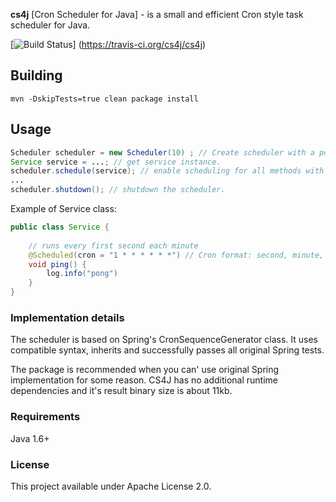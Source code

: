__cs4j__  [Cron Scheduler for Java] - is a small and efficient Cron style task scheduler for Java.

[![Build Status](https://travis-ci.org/cs4j/cs4j.svg?branch=master)]	(https://travis-ci.org/cs4j/cs4j)

## Building

```
mvn -DskipTests=true clean package install
```

## Usage

```java
Scheduler scheduler = new Scheduler(10) ; // Create scheduler with a pool of 10 threads.
Service service = ...; // get service instance.
scheduler.schedule(service); // enable scheduling for all methods with @Scheduled annotation
...
scheduler.shutdown(); // shutdown the scheduler.
```

Example of Service class:
```java
public class Service {
   
    // runs every first second each minute
    @Scheduled(cron = "1 * * * * * *") // Cron format: second, minute, hour, day, month, day of the week  
    void ping() {
        log.info("pong")
    }
}

```

### Implementation details
The scheduler is based on Spring's CronSequenceGenerator class. It uses compatible syntax, inherits and successfully passes all original Spring tests.
 
The package is recommended when you can' use  original Spring implementation for some reason.
CS4J has no additional runtime dependencies and it's result binary size is about 11kb.

### Requirements

Java 1.6+


### License

This project available under Apache License 2.0.
